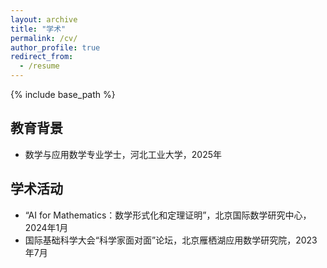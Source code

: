 ```yaml
---
layout: archive
title: "学术"
permalink: /cv/
author_profile: true
redirect_from:
  - /resume
---
```


{% include base_path %}

## 教育背景

- 数学与应用数学专业学士，河北工业大学，2025年

## 学术活动

- “AI for Mathematics：数学形式化和定理证明”，北京国际数学研究中心，2024年1月
- 国际基础科学大会“科学家面对面”论坛，北京雁栖湖应用数学研究院，2023年7月
